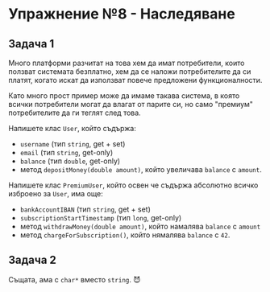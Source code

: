 # Упражнение №8 - Наследяване

## Задача 1

Много платформи разчитат на това хем да имат потребители, които ползват системата безплатно, хем да се наложи потребителите да си платят, когато искат да използват повече предложени функционалности.

Като много прост пример може да имаме такава система, в която всички потребители могат да влагат от парите си, но само "премиум" потребителите да ги теглят след това.

Напишете клас `User`, който съдържа:
* `username` (тип `string`, get + set)
* `email` (тип `string`, get-only)
* `balance` (тип `double`, get-only)
* метод `depositMoney(double amount)`, който увеличава `balance` с `amount`.

Напишете клас `PremiumUser`, който освен че съдържа абсолютно всичко изброено за `User`, има още:
* `bankAccountIBAN` (тип `string`, get + set)
* `subscriptionStartTimestamp` (тип `long`, get-only)
* метод `withdrawMoney(double amount)`, който намалява `balance` с `amount`
* метод `chargeForSubscription()`, който нямалява `balance` с `42`.

## Задача 2

Същата, ама с `char*` вместо `string`. 😈